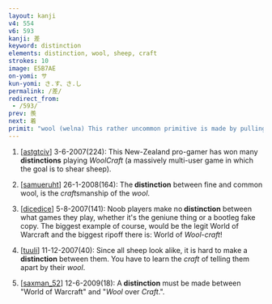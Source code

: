 ```yaml
---
layout: kanji
v4: 554
v6: 593
kanji: 差
keyword: distinction
elements: distinction, wool, sheep, craft
strokes: 10
image: E5B7AE
on-yomi: サ
kun-yomi: さ.す、さ.し
permalink: /差/
redirect_from:
 - /593/
prev: 羨
next: 着
primit: "wool (welna) This rather uncommon primitive is made by pulling the tail of the sheep to one side to create a semienclosure. The meaning of wool is derived from the fact that the shearer is holding the sheep by the tail in order to trim its wool. [7]"
---
```


1) [<a href="http://kanji.koohii.com/profile/astgtciv">astgtciv</a>] 3-6-2007(224): This New-Zealand pro-gamer has won many <strong>distinctions</strong> playing <em>WoolCraft</em> (a massively multi-user game in which the goal is to shear sheep).

2) [<a href="http://kanji.koohii.com/profile/samueruht">samueruht</a>] 26-1-2008(164): The<strong> distinction</strong> between fine and common wool, is the <em>craft</em>smanship of the <em>wool</em>.

3) [<a href="http://kanji.koohii.com/profile/dicedice">dicedice</a>] 5-8-2007(141): Noob players make no<strong> distinction</strong> between what games they play, whether it&#039;s the geniune thing or a bootleg fake copy. The biggest example of course, would be the legit World of Warcraft and the biggest ripoff there is: World of <em>Wool</em>-<em>craft</em>!

4) [<a href="http://kanji.koohii.com/profile/tuuli">tuuli</a>] 11-12-2007(40): Since all sheep look alike, it is hard to make a<strong> distinction</strong> between them. You have to learn the <em>craft</em> of telling them apart by their <em>wool</em>.

5) [<a href="http://kanji.koohii.com/profile/saxman_52">saxman_52</a>] 12-6-2009(18): A<strong> distinction</strong> must be made between &quot;World of Warcraft&quot; and &quot;<em>Wool</em> over <em>Craft</em>.&quot;.

